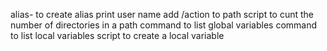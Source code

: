 alias- to create alias
print user name
add /action to path
script to cunt the number of directories in a path
command to list global variables
command to list local variables
script to create a local variable

